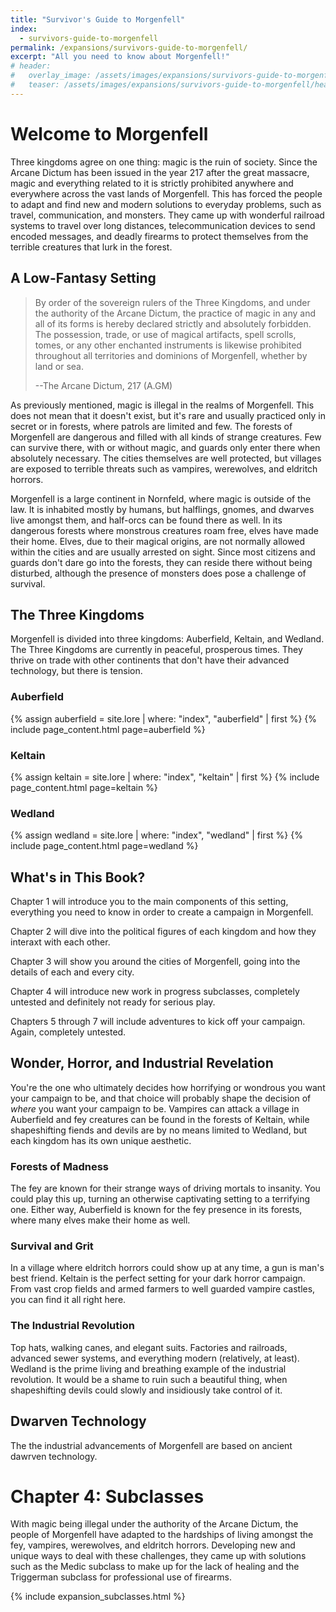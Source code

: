 ```yaml
---
title: "Survivor's Guide to Morgenfell"
index:
  - survivors-guide-to-morgenfell
permalink: /expansions/survivors-guide-to-morgenfell/
excerpt: "All you need to know about Morgenfell!"
# header:
#   overlay_image: /assets/images/expansions/survivors-guide-to-morgenfell/header.png
#   teaser: /assets/images/expansions/survivors-guide-to-morgenfell/header.jpg
---
```


# Welcome to Morgenfell
Three kingdoms agree on one thing: magic is the ruin of society. Since the Arcane Dictum has been issued in the year 217 after the great massacre, magic and everything related to it is strictly prohibited anywhere and everywhere across the vast lands of Morgenfell. This has forced the people to adapt and find new and modern solutions to everyday problems, such as travel, communication, and monsters. They came up with wonderful railroad systems to travel over long distances, telecommunication devices to send encoded messages, and deadly firearms to protect themselves from the terrible creatures that lurk in the forest.

## A Low-Fantasy Setting
> By order of the sovereign rulers of the Three Kingdoms, and under the authority of the Arcane Dictum, the practice of magic in any and all of its forms is hereby declared strictly and absolutely forbidden. The possession, trade, or use of magical artifacts, spell scrolls, tomes, or any other enchanted instruments is likewise prohibited throughout all territories and dominions of Morgenfell, whether by land or sea.
>
> --The Arcane Dictum, 217 (A.GM)

As previously mentioned, magic is illegal in the realms of Morgenfell. This does not mean that it doesn't exist, but it's rare and usually practiced only in secret or in forests, where patrols are limited and few. The forests of Morgenfell are dangerous and filled with all kinds of strange creatures. Few can survive there, with or without magic, and guards only enter there when absolutely necessary. The cities themselves are well protected, but villages are exposed to terrible threats such as vampires, werewolves, and eldritch horrors.

Morgenfell is a large continent in Nornfeld, where magic is outside of the law. It is inhabited mostly by humans, but halflings, gnomes, and dwarves live amongst them, and half-orcs can be found there as well. In its dangerous forests where monstrous creatures roam free, elves have made their home. Elves, due to their magical origins, are not normally allowed within the cities and are usually arrested on sight. Since most citizens and guards don't dare go into the forests, they can reside there without being disturbed, although the presence of monsters does pose a challenge of survival.

## The Three Kingdoms
Morgenfell is divided into three kingdoms: Auberfield, Keltain, and Wedland. The Three Kingdoms are currently in peaceful, prosperous times. They thrive on trade with other continents that don't have their advanced technology, but there is tension.

### Auberfield

{% assign auberfield = site.lore | where: "index", "auberfield" | first %}
{% include page_content.html page=auberfield %}

### Keltain

{% assign keltain = site.lore | where: "index", "keltain" | first %}
{% include page_content.html page=keltain %}

### Wedland

{% assign wedland = site.lore | where: "index", "wedland" | first %}
{% include page_content.html page=wedland %}

## What's in This Book?
Chapter 1 will introduce you to the main components of this setting, everything you need to know in order to create a campaign in Morgenfell.

Chapter 2 will dive into the political figures of each kingdom and how they interaxt with each other.

Chapter 3 will show you around the cities of Morgenfell, going into the details of each and every city.

Chapter 4 will introduce new work in progress subclasses, completely untested and definitely not ready for serious play.

Chapters 5 through 7 will include adventures to kick off your campaign. Again, completely untested.

## Wonder, Horror, and Industrial Revelation
You're the one who ultimately decides how horrifying or wondrous you want your campaign to be, and that choice will probably shape the decision of *where* you want your campaign to be. Vampires can attack a village in Auberfield and fey creatures can be found in the forests of Keltain, while shapeshifting fiends and devils are by no means limited to Wedland, but each kingdom has its own unique aesthetic.

### Forests of Madness
The fey are known for their strange ways of driving mortals to insanity. You could play this up, turning an otherwise captivating setting to a terrifying one. Either way, Auberfield is known for the fey presence in its forests, where many elves make their home as well.

### Survival and Grit
In a village where eldritch horrors could show up at any time, a gun is man's best friend. Keltain is the perfect setting for your dark horror campaign. From vast crop fields and armed farmers to well guarded vampire castles, you can find it all right here.

### The Industrial Revolution
Top hats, walking canes, and elegant suits. Factories and railroads, advanced sewer systems, and everything modern (relatively, at least). Wedland is the prime living and breathing example of the industrial revolution. It would be a shame to ruin such a beautiful thing, when shapeshifting devils could slowly and insidiously take control of it.

## Dwarven Technology
The the industrial advancements of Morgenfell are based on ancient dawrven technology. 

# Chapter 4: Subclasses
With magic being illegal under the authority of the Arcane Dictum, the people of Morgenfell have adapted to the hardships of living amongst the fey, vampires, werewolves, and eldritch horrors. Developing new and unique ways to deal with these challenges, they came up with solutions such as the Medic subclass to make up for the lack of healing and the Triggerman subclass for professional use of firearms.

{% include expansion_subclasses.html %}
